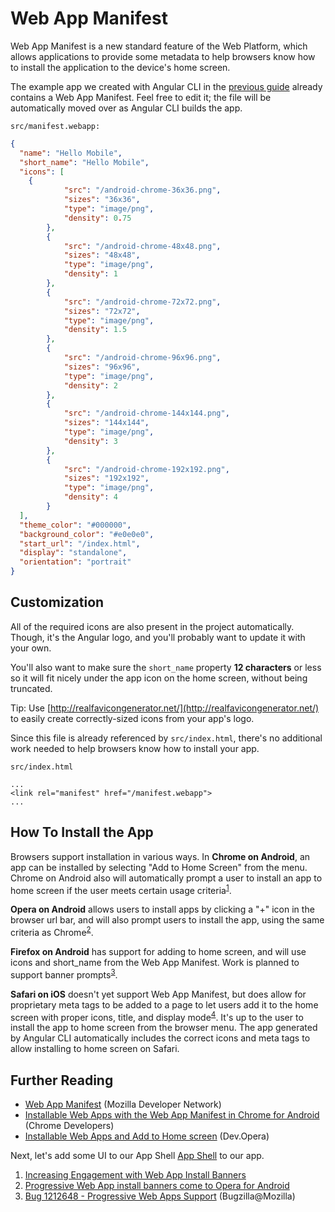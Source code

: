 # Web App Manifest

Web App Manifest is a new standard feature of the Web Platform, which
allows applications to provide some metadata to help browsers know how
to install the application to the device's home screen.

The example app we created with Angular CLI in the [previous guide](./cli-setup.md)
already contains a Web App Manifest. Feel free to edit it; the file will be
automatically moved over as Angular CLI builds the app.

`src/manifest.webapp:`

```json
{
  "name": "Hello Mobile",
  "short_name": "Hello Mobile",
  "icons": [
    {
			"src": "/android-chrome-36x36.png",
			"sizes": "36x36",
			"type": "image/png",
			"density": 0.75
		},
		{
			"src": "/android-chrome-48x48.png",
			"sizes": "48x48",
			"type": "image/png",
			"density": 1
		},
		{
			"src": "/android-chrome-72x72.png",
			"sizes": "72x72",
			"type": "image/png",
			"density": 1.5
		},
		{
			"src": "/android-chrome-96x96.png",
			"sizes": "96x96",
			"type": "image/png",
			"density": 2
		},
		{
			"src": "/android-chrome-144x144.png",
			"sizes": "144x144",
			"type": "image/png",
			"density": 3
		},
		{
			"src": "/android-chrome-192x192.png",
			"sizes": "192x192",
			"type": "image/png",
			"density": 4
		}
  ],
  "theme_color": "#000000",
  "background_color": "#e0e0e0",
  "start_url": "/index.html",
  "display": "standalone",
  "orientation": "portrait"
}
```

## Customization

All of the required icons are also present in the project automatically. Though,
it's the Angular logo, and you'll probably want to update it with your own.

You'll also want to make sure the `short_name` property **12 characters** or less so
it will fit nicely under the app icon on the home screen, without being truncated.

Tip: Use [http://realfavicongenerator.net/](http://realfavicongenerator.net/) to easily
create correctly-sized icons from your app's logo.

Since this file is already referenced by `src/index.html`, there's no additional
work needed to help browsers know how to install your app.

`src/index.html`

```
...
<link rel="manifest" href="/manifest.webapp">
...
```

## How To Install the App

Browsers support installation in various ways. In **Chrome on Android**,
an app can be installed by selecting "Add to Home Screen" from the
menu. Chrome on Android also will automatically prompt a user to install
an app to home screen if the user meets certain usage criteria<sup>[1](#footnote1)</sup>.

**Opera on Android** allows users to install apps by clicking a "+" icon in the browser url
bar, and will also prompt users to install the app, using the same criteria
as Chrome<sup>[2](#footnote2)</sup>.

**Firefox on Android** has support for adding to home screen, and will use icons and short_name
from the Web App Manifest. Work is planned to support banner prompts<sup>[3](#footnote3)</sup>.

**Safari on iOS** doesn't yet support Web App Manifest, but does allow for proprietary meta tags to
be added to a page to let users add it to the home screen with proper icons, title, and display
mode<sup>[4](#footnote4)</sup>. It's up to the user to install the app to home screen from the
browser menu. The app generated by Angular CLI automatically includes the correct
icons and meta tags to allow installing to home screen on Safari.


## Further Reading

 * [Web App Manifest](https://developer.mozilla.org/en-US/docs/Web/Manifest)  (Mozilla Developer Network)
 * [Installable Web Apps with the Web App Manifest in Chrome for Android](https://developers.google.com/web/updates/2014/11/Support-for-installable-web-apps-with-webapp-manifest-in-chrome-38-for-Android?hl=en) (Chrome Developers)
 * [Installable Web Apps and Add to Home screen](https://dev.opera.com/articles/installable-web-apps/) (Dev.Opera)

Next, let's add some UI to our App Shell [App Shell](./app-shell.md) to our app.

 1. <a name="footnote1"></a>[Increasing Engagement with Web App Install Banners
](https://developers.google.com/web/updates/2015/03/increasing-engagement-with-app-install-banners-in-chrome-for-android?hl=en)
 2. <a name="footnote2"></a>[Progressive Web App install banners come to Opera for Android](https://dev.opera.com/blog/web-app-install-banners/)
 3. <a name="footnote3"></a>[Bug 1212648 - Progressive Web Apps Support](https://bugzilla.mozilla.org/show_bug.cgi?id=1212648) (Bugzilla@Mozilla)